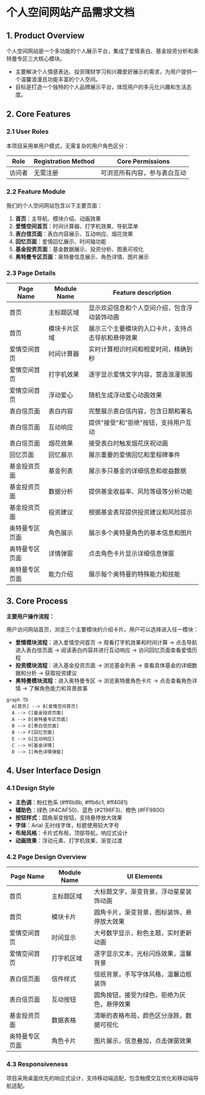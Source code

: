 # 个人空间网站产品需求文档

## 1. Product Overview
个人空间网站是一个多功能的个人展示平台，集成了爱情表白、基金投资分析和奥特曼专区三大核心模块。
- 主要解决个人情感表达、投资理财学习和兴趣爱好展示的需求，为用户提供一个温馨浪漫且功能丰富的个人空间。
- 目标是打造一个独特的个人品牌展示平台，体现用户的多元化兴趣和生活态度。

## 2. Core Features

### 2.1 User Roles
本项目采用单用户模式，无需复杂的用户角色区分：

| Role | Registration Method | Core Permissions |
|------|---------------------|------------------|
| 访问者 | 无需注册 | 可浏览所有内容，参与表白互动 |

### 2.2 Feature Module
我们的个人空间网站包含以下主要页面：
1. **首页**：主导航、模块介绍、动画效果
2. **爱情空间首页**：时间计算器、打字机效果、导航菜单
3. **表白信页面**：表白内容展示、互动响应、烟花效果
4. **回忆页面**：爱情回忆展示、时间轴功能
5. **基金投资页面**：基金数据展示、投资分析、图表可视化
6. **奥特曼专区页面**：奥特曼信息展示、角色详情、图片展示

### 2.3 Page Details

| Page Name | Module Name | Feature description |
|-----------|-------------|---------------------|
| 首页 | 主标题区域 | 显示欢迎信息和个人空间介绍，包含浮动装饰动画 |
| 首页 | 模块卡片区域 | 展示三个主要模块的入口卡片，支持点击导航和悬停效果 |
| 爱情空间首页 | 时间计算器 | 实时计算相识时间和相爱时间，精确到秒 |
| 爱情空间首页 | 打字机效果 | 逐字显示爱情文字内容，营造浪漫氛围 |
| 爱情空间首页 | 浮动爱心 | 随机生成浮动爱心动画效果 |
| 表白信页面 | 表白内容 | 完整展示表白信内容，包含日期和署名 |
| 表白信页面 | 互动响应 | 提供"接受"和"拒绝"按钮，支持用户互动 |
| 表白信页面 | 烟花效果 | 接受表白时触发烟花庆祝动画 |
| 回忆页面 | 回忆展示 | 展示重要的爱情回忆和里程碑事件 |
| 基金投资页面 | 基金列表 | 展示多只基金的详细信息和收益数据 |
| 基金投资页面 | 数据分析 | 提供基金收益率、风险等级等分析功能 |
| 基金投资页面 | 投资建议 | 根据基金表现提供投资建议和风险提示 |
| 奥特曼专区页面 | 角色展示 | 展示多个奥特曼角色的基本信息和图片 |
| 奥特曼专区页面 | 详情弹窗 | 点击角色卡片显示详细信息弹窗 |
| 奥特曼专区页面 | 能力介绍 | 展示每个奥特曼的特殊能力和技能 |

## 3. Core Process

**主要用户操作流程：**

用户访问网站首页，浏览三个主要模块的介绍卡片。用户可以选择进入任一模块：

- **爱情模块流程**：进入爱情空间首页 → 观看打字机效果和时间计算 → 点击导航进入表白信页面 → 阅读表白内容并进行互动响应 → 访问回忆页面查看爱情历程
- **投资模块流程**：进入基金投资页面 → 浏览基金列表 → 查看具体基金的详细数据和分析 → 获取投资建议
- **奥特曼模块流程**：进入奥特曼专区 → 浏览奥特曼角色卡片 → 点击查看角色详情 → 了解角色能力和背景故事

```mermaid
graph TD
  A[首页] --> B[爱情空间首页]
  A --> C[基金投资页面]
  A --> D[奥特曼专区页面]
  B --> E[表白信页面]
  B --> F[回忆页面]
  E --> G[互动响应]
  C --> H[基金详情]
  D --> I[角色详情弹窗]
```

## 4. User Interface Design

### 4.1 Design Style
- **主色调**：粉红色系 (#ff6b8b, #ffb6c1, #ff4081)
- **辅助色**：绿色 (#4CAF50)、蓝色 (#2196F3)、橙色 (#FF9800)
- **按钮样式**：圆角渐变按钮，支持悬停放大效果
- **字体**：Arial 无衬线字体，标题使用较大字号
- **布局风格**：卡片式布局，顶部导航，响应式设计
- **动画效果**：浮动元素、打字机效果、渐变过渡

### 4.2 Page Design Overview

| Page Name | Module Name | UI Elements |
|-----------|-------------|-------------|
| 首页 | 主标题区域 | 大标题文字，渐变背景，浮动星星装饰动画 |
| 首页 | 模块卡片 | 圆角卡片，渐变背景，图标装饰，悬停放大效果 |
| 爱情空间首页 | 时间显示 | 大号数字显示，粉色主题，实时更新动画 |
| 爱情空间首页 | 打字机区域 | 逐字显示文本，光标闪烁效果，温馨背景 |
| 表白信页面 | 信件样式 | 信纸背景，手写字体风格，温馨边框装饰 |
| 表白信页面 | 互动按钮 | 圆角按钮，接受为绿色，拒绝为灰色，悬停效果 |
| 基金投资页面 | 数据表格 | 清晰的表格布局，颜色区分涨跌，数据可视化 |
| 奥特曼专区页面 | 角色卡片 | 图片展示，信息叠加，点击弹窗效果 |

### 4.3 Responsiveness
项目采用桌面优先的响应式设计，支持移动端适配，包含触摸交互优化和移动端导航适配。